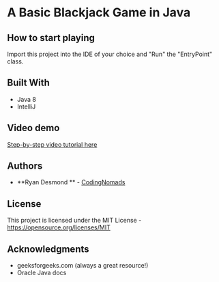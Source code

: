 # A Basic Blackjack Game in Java

## How to start playing
Import this project into the IDE of your choice and "Run" the "EntryPoint" class.

## Built With
* Java 8
* IntelliJ 

## Video demo
[Step-by-step video tutorial here](https://www.youtube.com/watch?v=XKDApWwIfnc)

## Authors

* **Ryan Desmond ** - [CodingNomads](https://codingnomads.co)

## License

This project is licensed under the MIT License - https://opensource.org/licenses/MIT

## Acknowledgments
* geeksforgeeks.com (always a great resource!)
* Oracle Java docs


